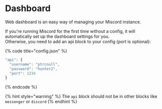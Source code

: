# Dashboard

Web dashboard is an easy way of managing your Miscord instance.

If you're running Miscord for the first time without a config, it will automatically set up the dashboard settings for you.  
Otherwise, you need to add an api block to your config \(port is optional\):

{% code title="config.json" %}
```javascript
"api": {
  "username": "ptrcnull",
  "password": "hunter2",
  "port": 1234
}
```
{% endcode %}

{% hint style="warning" %}
The `api` block should not be in other blocks like `messenger` or `discord`
{% endhint %}




